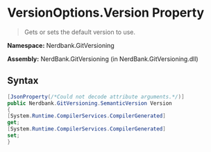 # VersionOptions.Version Property
> Gets or sets the default version to use.

**Namespace:** Nerdbank.GitVersioning

**Assembly:** NerdBank.GitVersioning (in NerdBank.GitVersioning.dll)
## Syntax
~~~~csharp
[JsonProperty(/*Could not decode attribute arguments.*/)]
public Nerdbank.GitVersioning.SemanticVersion Version
{
[System.Runtime.CompilerServices.CompilerGenerated]
get;
[System.Runtime.CompilerServices.CompilerGenerated]
set;
}
~~~~
